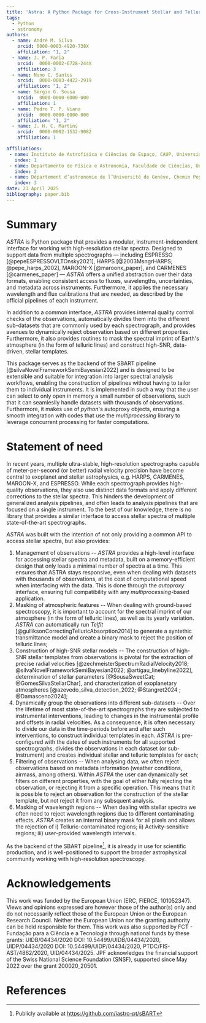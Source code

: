 ```yaml
---
title: 'Astra: A Python Package for Cross-Instrument Stellar and Telluric Template Construction'
tags:
  - Python
  - astronomy
authors:
  - name: André M. Silva
    orcid: 0000-0003-4920-738X
    affiliation: "1, 2" 
  - name: J. P. Faria
    orcid:  0000-0002-6728-244X
    affiliation: 3 
  - name: Nuno C. Santos
    orcid:  0000-0003-4422-2919
    affiliation: "1, 2" 
  - name: Sérgio G. Sousa
    orcid:  0000-0000-0000-000
    affiliation: 1 
  - name: Pedro T. P. Viana
    orcid:  0000-0000-0000-000
    affiliation: "1, 2" 
  - name: J. H. C. Martins
    orcid:  0000-0002-1532-9082
    affiliation: 1 

affiliations:
 - name: Instituto de Astrofísica e Ciências do Espaço, CAUP, Universidade do Porto, Rua das Estrelas, 4150-762 Porto, Portugal
   index: 1
 - name: Departamento de Física e Astronomia, Faculdade de Ciências, Universidade do Porto, Rua do Campo Alegre, 4169-007 Porto, Portugal
   index: 2
 - name: Département d’astronomie de l’Université de Genève, Chemin Pegasi 51, 1290 Versoix, Switzerland 
   index: 3
date: 23 April 2025
bibliography: paper.bib
---
```


# Summary

*ASTRA* is Python package that provides a modular, instrument-independent interface for working with high-resolution stellar spectra. Designed to support data from multiple spectrographs — including ESPRESSO [@pepeESPRESSOVLTOnsky2021], HARPS [@2003MsngrHARPS; @pepe_harps_2002], MAROON-X [@maroonx_paper], and CARMENES [@carmenes_paper] — *ASTRA* offers a unified abstraction over their data formats, enabling consistent access to fluxes, wavelengths, uncertainties, and metadata across instruments. Furthermore, it applies the necessary wavelength and flux calibrations that are needed, as described by the official pipelines of each instrument.

In addition to a common interface, *ASTRA* provides internal quality control checks of the observations, automatically divides them into the different sub-datasets that are commonly used by each spectrograph, and provides avenues to dynamically reject observation based on different properties. Furthermore, it also provides routines to mask the spectral imprint of Earth's atmosphere (in the form of telluric lines) and construct high-SNR, data-driven, stellar templates.

This package serves as the backend of the SBART pipeline [@silvaNovelFrameworkSemiBayesian2022] and is designed to be extensible and suitable for integration into larger spectral analysis workflows, enabling the construction of pipelines without having to tailor them to individual instruments. It is implemented in such a way that the user can select to only open in memory a small number of observations, such that it can seamleslly handle datasets with thousands of observations. Furthermore, it makes use of *python*'s autoproxy objects, ensuring a smooth integration with codes that use the *multiprocessing* library to leverage concurrent processing for faster computations. 


# Statement of need

In recent years, multiple ultra-stable, high-resolution spectrographs capable of meter-per-second (or better) radial velocity precision have become central to exoplanet and stellar astrophysics, e.g. HARPS, CARMENES, MAROON-X, and ESPRESSO. While each spectrograph provides high-quality observations, they also use distinct data formats and apply different corrections to the stellar spectra. This hinders the development of generalized analysis pipelines, and often leads to analysis pipelines that are focused on a single instrument. To the best of our knowledge, there is no library that provides a similar interface to access stellar spectra of multiple state-of-the-art spectrographs. 

*ASTRA* was built with the intention of not only providing a common API to access stellar spectra, but also provides:

1. Management of observations -- *ASTRA*  provides a high-level interface for accessing stellar spectra and metadata, built on a memory-efficient design that only loads a minimal number of spectra at a time. This ensures that ASTRA stays responsive, even when dealing with datasets with thousands of observations, at the cost of computational speed when interfacing with the data. This is done through the *autoproxy* interface, ensuring full compatibility with any *multiprocessing*-based application. 
2. Masking of atmospheric features -- When dealing with ground-based spectroscopy, it is important to account for the spectral imprint of our atmosphere (in the form of telluric lines), as well as its yearly variation. *ASTRA* can automatically run *Telfit* [@gulliksonCorrectingTelluricAbsorption2014] to generate a syntethic transmittance model and create a binary mask to reject the position of telluric lines;
3. Construction of high-SNR stellar models -- The construction of high-SNR stellar templates from observations is pivotal for the extraction of precise radial velocities [@zechmeisterSpectrumRadialVelocity2018; @silvaNovelFrameworkSemiBayesian2022; @artigau_linebyline2022], determination of stellar parameters [@SousaSweetCat; @GomesSilvaStellarChar], and characterization of exoplanetary atmospheres [@azevedo_silva_detection_2022; @Stangret2024 ; @Damasceno2024];
4. Dynamically group the observations into different sub-datasets -- Over the lifetime of most state-of-the-art spectrographs they are subjected to instrumental interventions, leading to changes in the instrumental profile and offsets in radial velocities. As a consequence, it is often necessary to divide our data in the time-periods before and after such interventions, to construct individual templates in each. *ASTRA* is pre-configured with the dates of such instruments for all supported spectrographs, divides the observations in each dataset (or sub-Instrument) and creates individual stellar and telluric templates for each;
5. Filtering of observations -- When analysing data, we often reject observations based on metadata information (weather conditions, airmass, among others). Within *ASTRA* the user can dynamically set filters on different properties, with the goal of either fully rejecting the observation, or rejecting it from a specific operation. This means that it is possible to reject an observation for the construction of the stellar template, but not reject it from any subsquent analysis.
6. Masking of wavelength regions -- When dealing with stellar spectra we often need to reject wavelength regions due to different contaminating effects. *ASTRA* creates an internal binary mask for all pixels and allows the rejection of i) Telluric-contaminated regions; ii) Activity-sensitive regions; iii) user-provided wavelength intervals.

As the backend of the SBART pipeline[^1], it is already in use for scientific production, and is well-positioned to support the broader astrophysical community working with high-resolution spectroscopy.

[^1]: Publicly available at https://github.com/iastro-pt/sBART

# Acknowledgements

This work was funded by the European Union (ERC, FIERCE, 101052347). Views and opinions expressed are however those of the author(s) only and do not necessarily reflect those of the European Union or the European Research Council. Neither the European Union nor the granting authority can be held responsible for them. This work was also supported by FCT - Fundação para a Ciência e a Tecnologia through national funds by these grants: UIDB/04434/2020 DOI: 10.54499/UIDB/04434/2020, UIDP/04434/2020 DOI: 10.54499/UIDP/04434/2020, PTDC/FIS-AST/4862/2020, UID/04434/2025.  JPF acknowledges the financial support of the Swiss National Science Foundation (SNSF), supported since May 2022 over the grant 200020_20501.

# References 
